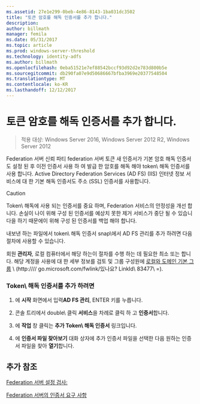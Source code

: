 ```yaml
---
ms.assetid: 27e1e299-0beb-4e86-8143-1ba031dc3502
title: "토큰 암호를 해독 인증서를 추가 합니다."
description: 
author: billmath
manager: femila
ms.date: 05/31/2017
ms.topic: article
ms.prod: windows-server-threshold
ms.technology: identity-adfs
ms.author: billmath
ms.openlocfilehash: 0eba51521e7ef88542bccf93d92d2e783d800b5e
ms.sourcegitcommit: db290fa07e9d50686667bfba3969e20377548504
ms.translationtype: MT
ms.contentlocale: ko-KR
ms.lasthandoff: 12/12/2017
---
```

# <a name="add-a-token-decrypting-certificate"></a>토큰 암호를 해독 인증서를 추가 합니다.

>적용 대상: Windows Server 2016, Windows Server 2012 R2, Windows Server 2012

Federation 서버 신뢰 파티 federation 서버 토큰 새 인증서가 기본 암호 해독 인증서도 설정 된 후 이전 인증서 사용 하 여 발급 한 암호를 해독 해야 token\ 해독 인증서를 사용 합니다. Active Directory Federation Services \(AD FS\) \(IIS\) 인터넷 정보 서비스에 대 한 기본 해독 인증서도 주소 \(SSL\) 인증서를 사용합니다.  
  
> [!CAUTION]  
> Token\ 해독에 사용 되는 인증서를 중요 하며, Federation 서비스의 안정성을 개선 합니다. 손실이 나이 위해 구성 된 인증서를 예상치 못한 제거 서비스가 중단 될 수 있습니다을 하기 때문에이 위해 구성 된 인증서를 백업 해야 합니다.  
  
내보낸 하는 파일에서 token\ 해독 인증서 snap\에서 AD FS 관리를 추가 하려면 다음 절차에 사용할 수 있습니다.  
  
회원 **관리자**, 로컬 컴퓨터에서 해당 하는이 절차를 수행 하는 데 필요한 최소 또는 합니다.  해당 계정을 사용에 대 한 세부 정보를 검토 및 그룹 구성원에 [로컬와 도메인 기본 그룹](https://go.microsoft.com/fwlink/?LinkId=83477) \ (http:///\/ go.microsoft.com\/fwlink\/있나요? LinkId\ 83477\ =).   
  
### <a name="to-add-a-token-decrypting-certificate"></a>Token\ 해독 인증서를 추가 하려면  
  
1.  에 **시작** 화면에서 입력**AD FS 관리**, ENTER 키를 누릅니다.  
  
2.  콘솔 트리에서 double\ 클릭 **서비스**을 차례로 클릭 하 고 **인증서**합니다.  
  
3.  에 **작업** 창 클릭는 **추가 Token\ 해독 인증서** 링크입니다.  
  
4.  에 **인증서 파일 찾아보기** 대화 상자에 추가 인증서 파일을 선택한 다음 원하는 인증서 파일을 찾아 **열기**합니다.  
  
## <a name="additional-references"></a>추가 참조  
[Federation 서버 설정 검사:](Checklist--Setting-Up-a-Federation-Server.md)  
  
[Federation 서버의 인증서 요구 사항](https://technet.microsoft.com/library/dd807040.aspx)  
  

